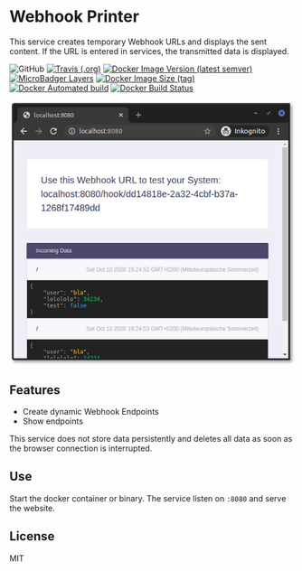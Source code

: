 # Webhook Printer

This service creates temporary Webhook URLs and displays the sent content. If the URL is entered in services, the transmitted data is displayed.

![GitHub](https://img.shields.io/github/license/pkuebler/webhook-printer?style=for-the-badge)
[![Travis (.org)](https://img.shields.io/travis/pkuebler/webhook-printer?style=for-the-badge)](https://travis-ci.org/github/PKuebler/webhook-printer)
[![Docker Image Version (latest semver)](https://img.shields.io/docker/v/pkuebler/webhook-printer?style=for-the-badge)](https://hub.docker.com/repository/docker/pkuebler/webhook-printer)
[![MicroBadger Layers](https://img.shields.io/microbadger/layers/pkuebler/webhook-printer?style=for-the-badge)](https://hub.docker.com/repository/docker/pkuebler/webhook-printer)
[![Docker Image Size (tag)](https://img.shields.io/docker/image-size/pkuebler/webhook-printer/latest?style=for-the-badge)](https://hub.docker.com/repository/docker/pkuebler/webhook-printer)
[![Docker Automated build](https://img.shields.io/docker/cloud/automated/pkuebler/webhook-printer?style=for-the-badge)](https://hub.docker.com/repository/docker/pkuebler/webhook-printer)
[![Docker Build Status](https://img.shields.io/docker/cloud/build/pkuebler/webhook-printer?style=for-the-badge)](https://hub.docker.com/repository/docker/pkuebler/webhook-printer)

![Usecase](https://raw.githubusercontent.com/PKuebler/webhook-printer/master/screenshot.png)

## Features

- Create dynamic Webhook Endpoints
- Show endpoints

This service does not store data persistently and deletes all data as soon as the browser connection is interrupted.

## Use

Start the docker container or binary. The service listen on `:8080` and serve the website.

## License

MIT